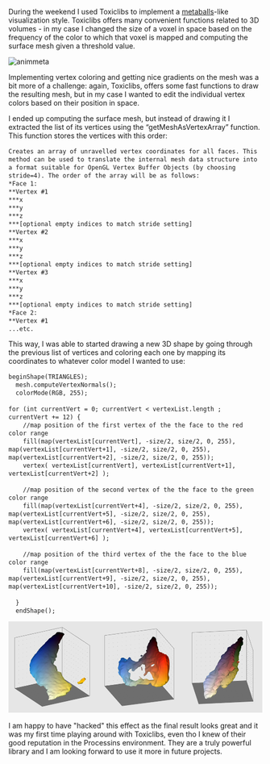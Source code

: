 During the weekend I used Toxiclibs to implement a [metaballs](http://en.wikipedia.org/wiki/Metaballs "metaballs")-like visualization style. Toxiclibs offers many convenient functions related to 3D volumes - in my case I changed the size of a voxel in space based on the frequency of the color to which that voxel is mapped and computing the surface mesh given a threshold value.

![animmeta](http://i.imgur.com/MXQxCn4.gif "animmeta")

Implementing vertex coloring and getting nice gradients on the mesh was a bit more of a challenge: again, Toxiclibs, offers some fast functions to draw the resulting mesh, but in my case I wanted to edit the individual vertex colors based on their position in space.

I ended up computing the surface mesh, but instead of drawing it I extracted the list of its vertices using the “getMeshAsVertexArray” function. This function stores the vertices with this order:
```
Creates an array of unravelled vertex coordinates for all faces. This method can be used to translate the internal mesh data structure into a format suitable for OpenGL Vertex Buffer Objects (by choosing stride=4). The order of the array will be as follows:
*Face 1:
**Vertex #1
***x
***y
***z
***[optional empty indices to match stride setting]
**Vertex #2
***x
***y
***z
***[optional empty indices to match stride setting]
**Vertex #3
***x
***y
***z
***[optional empty indices to match stride setting]
*Face 2:
**Vertex #1
...etc.
```

This way, I was able to started drawing a new 3D shape by going through the previous list of vertices and coloring each one by mapping its coordinates to whatever color model I wanted to use:

```
beginShape(TRIANGLES);
  mesh.computeVertexNormals();
  colorMode(RGB, 255);

for (int currentVert = 0; currentVert < vertexList.length ; currentVert += 12) {
    //map position of the first vertex of the the face to the red color range
    fill(map(vertexList[currentVert], -size/2, size/2, 0, 255), map(vertexList[currentVert+1], -size/2, size/2, 0, 255), map(vertexList[currentVert+2], -size/2, size/2, 0, 255));
    vertex( vertexList[currentVert], vertexList[currentVert+1], vertexList[currentVert+2] );
    
    //map position of the second vertex of the the face to the green color range
    fill(map(vertexList[currentVert+4], -size/2, size/2, 0, 255), map(vertexList[currentVert+5], -size/2, size/2, 0, 255), map(vertexList[currentVert+6], -size/2, size/2, 0, 255));
    vertex( vertexList[currentVert+4], vertexList[currentVert+5], vertexList[currentVert+6] );
    
    //map position of the third vertex of the the face to the blue color range
    fill(map(vertexList[currentVert+8], -size/2, size/2, 0, 255), map(vertexList[currentVert+9], -size/2, size/2, 0, 255), map(vertexList[currentVert+10], -size/2, size/2, 0, 255));

  }
  endShape();
```

![metaballs](/project_images/05meta.png "metaballs")

I am happy to have "hacked" this effect as the final result looks great and it was my first time playing around with Toxiclibs, even tho I knew of their good reputation in the Processins environment. They are a truly powerful library and I am looking forward to use it more in future projects.
